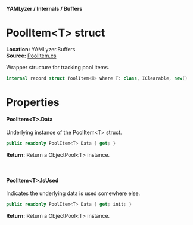 __YAMLyzer / Internals / Buffers__

# PoolItem&lt;T&gt; struct

__Location:__ YAMLyzer.Buffers<br/>
__Source:__ [PoolItem.cs](https://github.com/DavidKeszei/YAMLyzer/blob/nightly/YAMLyzer/Internals/Buffers/PoolItem.cs)

Wrapper structure for tracking pool items.
```cs
internal record struct PoolItem<T> where T: class, IClearable, new()
```

# Properties

#### PoolItem&lt;T&gt;.Data
Underlying instance of the PoolItem&lt;T&gt; struct.
```cs
public readonly PoolItem<T> Data { get; }
```
__Return:__ Return a ObjectPool&lt;T&gt; instance.

<br/>

#### PoolItem&lt;T&gt;.IsUsed
Indicates the underlying data is used somewhere else.
```cs
public readonly PoolItem<T> Data { get; init; }
```
__Return:__ Return a ObjectPool&lt;T&gt; instance.